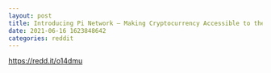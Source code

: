 ```yaml
--- 
layout: post 
title: Introducing Pi Network – Making Cryptocurrency Accessible to the Masses 
date: 2021-06-16 1623848642 
categories: reddit 
--- 
```

https://redd.it/o14dmu